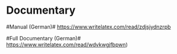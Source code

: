 Documentary
===========

#Manual (German)#
https://www.writelatex.com/read/zdjsjydnzrpb

#Full Documentary (German)#
https://www.writelatex.com/read/wdvkwgjfbpwn)

